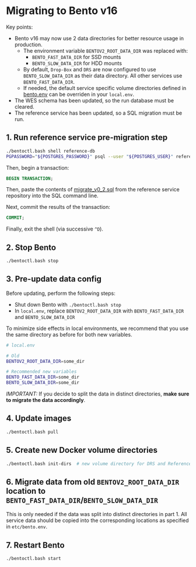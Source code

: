 # Migrating to Bento v16

Key points:

* Bento v16 may now use 2 data directories for better resource usage in production. 
   * The environment variable `BENTOV2_ROOT_DATA_DIR` was replaced with:
      * `BENTO_FAST_DATA_DIR` for SSD mounts
      * `BENTO_SLOW_DATA_DIR` for HDD mounts
   * By default, `Drop-Box` and `DRS` are now configured to use `BENTO_SLOW_DATA_DIR` as their data directory.
     All other services use `BENTO_FAST_DATA_DIR`. 
   * If needed, the default service specific volume directories defined in [bento.env](../etc/bento.env) can be overriden in your 
     `local.env`.
* The WES schema has been updated, so the run database must be cleared.
* The reference service has been updated, so a SQL migration must be run.


## 1. Run reference service pre-migration step

```bash
./bentoctl.bash shell reference-db
PGPASSWORD="${POSTGRES_PASSWORD}" psql --user "${POSTGRES_USER}" reference
```

Then, begin a transaction:

```sql
BEGIN TRANSACTION;
```

Then, paste the contents of
[migrate_v0_2.sql](https://github.com/bento-platform/bento_reference_service/blob/main/bento_reference_service/sql/migrate_v0_2.sql)
from the reference service repository into the SQL command line.

Next, commit the results of the transaction:

```sql
COMMIT;
```

Finally, exit the shell (via successive `^D`).


## 2. Stop Bento

```bash
./bentoctl.bash stop
```


## 3. Pre-update data config

Before updating, perform the following steps:

* Shut down Bento with `./bentoctl.bash stop`
* In `local.env`, replace `BENTOV2_ROOT_DATA_DIR` with `BENTO_FAST_DATA_DIR` and `BENTO_SLOW_DATA_DIR`

To minimize side effects in local environments, we recommend that you use the same directory as before for both new 
variables.

```bash
# local.env

# Old
BENTOV2_ROOT_DATA_DIR=some_dir

# Recommended new variables
BENTO_FAST_DATA_DIR=some_dir
BENTO_SLOW_DATA_DIR=some_dir
```

*IMPORTANT:* If you decide to split the data in distinct directories, **make sure to migrate the data accordingly**.


## 4. Update images

```bash
./bentoctl.bash pull
```


## 5. Create new Docker volume directories

```bash
./bentoctl.bash init-dirs  # new volume directory for DRS and Reference temporary files
```


## 6. Migrate data from old `BENTOV2_ROOT_DATA_DIR` location to `BENTO_FAST_DATA_DIR`/`BENTO_SLOW_DATA_DIR`

This is only needed if the data was split into distinct directories in part 1. All service data should be copied into 
the corresponding locations as specified in `etc/bento.env`.


## 7. Restart Bento

```bash
./bentoctl.bash start
```
